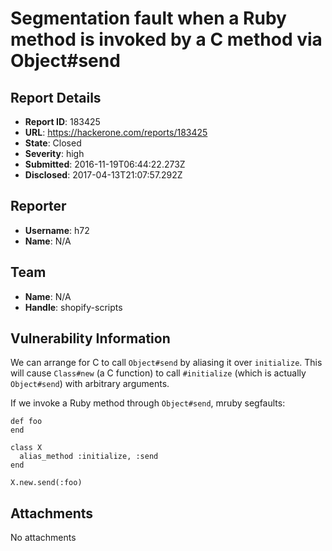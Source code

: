 # Segmentation fault when a Ruby method is invoked by a C method via Object#send

## Report Details
- **Report ID**: 183425
- **URL**: https://hackerone.com/reports/183425
- **State**: Closed
- **Severity**: high
- **Submitted**: 2016-11-19T06:44:22.273Z
- **Disclosed**: 2017-04-13T21:07:57.292Z

## Reporter
- **Username**: h72
- **Name**: N/A

## Team
- **Name**: N/A
- **Handle**: shopify-scripts

## Vulnerability Information
We can arrange for C to call `Object#send` by aliasing it over `initialize`. This will cause `Class#new` (a C function) to call `#initialize` (which is actually `Object#send`) with arbitrary arguments.

If we invoke a Ruby method through `Object#send`, mruby segfaults:

```
def foo
end

class X
  alias_method :initialize, :send
end

X.new.send(:foo)
```

## Attachments
No attachments
